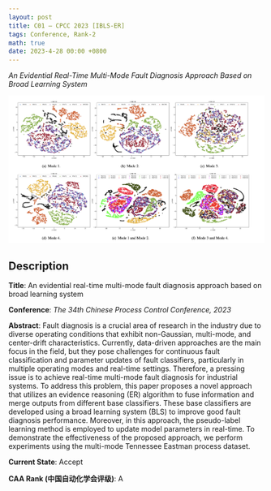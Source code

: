 ```yaml
---
layout: post
title: C01 — CPCC 2023 [IBLS-ER]
tags: Conference, Rank-2
math: true
date: 2023-4-28 00:00 +0800
---
```

*An Evidential Real-Time Multi-Mode Fault Diagnosis Approach Based on Broad Learning System*

![GA](https://github.com/Samlzy/pics/raw/Samlzy-patch-1/LiC-C-01.png)


## Description

**Title**: An evidential real-time multi-mode fault diagnosis approach based on broad learning system

**Conference**: *The 34th Chinese Process Control Conference, 2023*

**Abstract**: Fault diagnosis is a crucial area of research in the industry due to diverse operating conditions that exhibit non-Gaussian, multi-mode, and center-drift characteristics. Currently, data-driven approaches are the main focus in the field, but they pose challenges for continuous fault classification and parameter updates of fault classifiers, particularly in multiple operating modes and real-time settings. Therefore, a pressing issue is to achieve real-time multi-mode fault diagnosis for industrial systems. To address this problem, this paper proposes a novel approach that utilizes an evidence reasoning (ER) algorithm to fuse information and merge outputs from different base classifiers. These base classifiers are developed using a broad learning system (BLS) to improve good fault diagnosis performance. Moreover, in this approach, the pseudo-label learning method is employed to update model parameters in real-time. To demonstrate the effectiveness of the proposed approach, we perform experiments using the multi-mode Tennessee Eastman process dataset.

**Current State**: Accept 

**CAA Rank (中国自动化学会评级)**: A

